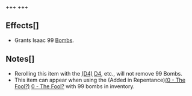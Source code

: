 +++
+++

Effects[]
---------


* Grants Isaac 99 [Bombs](/wiki/Bomb "Bomb").


Notes[]
-------


* Rerolling this item with the [(D4)](/wiki/D4 "D4") [D4](/wiki/D4 "D4"), etc., will not remove 99 Bombs.
* This item can appear when using the (Added in Repentance)[(0 - The Fool?)](/wiki/Cards_and_Runes "0 - The Fool?") [0 - The Fool?](/wiki/Cards_and_Runes "Cards and Runes") with 99 bombs in inventory.


